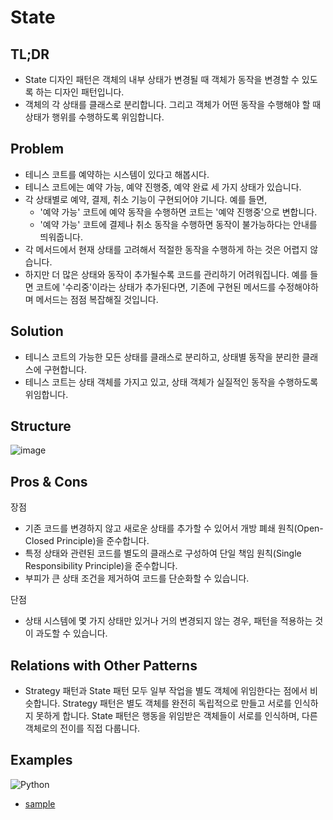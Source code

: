 # State

## TL;DR

- State 디자인 패턴은 객체의 내부 상태가 변경될 때 객체가 동작을 변경할 수 있도록 하는 디자인 패턴입니다.
- 객체의 각 상태를 클래스로 분리합니다. 그리고 객체가 어떤 동작을 수행해야 할 때 상태가 행위를 수행하도록 위임합니다.

## Problem
- 테니스 코트를 예약하는 시스템이 있다고 해봅시다.
- 테니스 코트에는 예약 가능, 예약 진행중, 예약 완료 세 가지 상태가 있습니다.
- 각 상태별로 예약, 결제, 취소 기능이 구현되어야 기니다. 예를 들면,
    - '예약 가능' 코트에 예약 동작을 수행하면 코트는 '예약 진행중'으로 변합니다.
    - '예약 가능' 코트에 결제나 취소 동작을 수행하면 동작이 불가능하다는 안내를 띄워줍니다.
- 각 메서드에서 현재 상태를 고려해서 적절한 동작을 수행하게 하는 것은 어렵지 않습니다.
- 하지만 더 많은 상태와 동작이 추가될수록 코드를 관리하기 어려워집니다. 예를 들면 코트에 '수리중'이라는 상태가 추가된다면, 기존에 구현된 메서드를 수정해야하며 메서드는 점점 복잡해질 것입니다.

## Solution
- 테니스 코트의 가능한 모든 상태를 클래스로 분리하고, 상태별 동작을 분리한 클래스에 구현합니다.
- 테니스 코트는 상태 객체를 가지고 있고, 상태 객체가 실질적인 동작을 수행하도록 위임합니다.

## Structure
![image](http://www.plantuml.com/plantuml/png/SoWkIImgAStDuKhEIImkLWYkB2v9pQtcKb18oO_Foa-ATzJGH72Sa3dEO4voHc9UUceyq9YIL0qmgSbLo-MPLv9Qb9QOdAeG318YqZoGJgWxdFFpaejIIrB1sXqLY3S0JRz_Kd5gKLbgaHCfHd1neLclMwfh1_495uR1o9AGq5FGoz63YN0vfEQbW88N0000)


## Pros & Cons
장점
- 기존 코드를 변경하지 않고 새로운 상태를 추가할 수 있어서 개방 폐쇄 원칙(Open-Closed Principle)을 준수합니다.
- 특정 상태와 관련된 코드를 별도의 클래스로 구성하여 단일 책임 원칙(Single Responsibility Principle)을 준수합니다.
- 부피가 큰 상태 조건을 제거하여 코드를 단순화할 수 있습니다.

단점
- 상태 시스템에 몇 가지 상태만 있거나 거의 변경되지 않는 경우, 패턴을 적용하는 것이 과도할 수 있습니다.


## Relations with Other Patterns
- Strategy 패턴과 State 패턴 모두 일부 작업을 별도 객체에 위임한다는 점에서 비슷합니다. Strategy 패턴은 별도 객체를 완전히 독립적으로 만들고 서로를 인식하지 못하게 합니다. State 패턴은 행동을 위임받은 객체들이 서로를 인식하며, 다른 객체로의 전이를 직접 다룹니다.

## Examples

![Python](https://img.shields.io/badge/python-3670A0?style=for-the-badge&logo=python&logoColor=ffdd54)
* [sample](../../examples//State/python/example.py)
